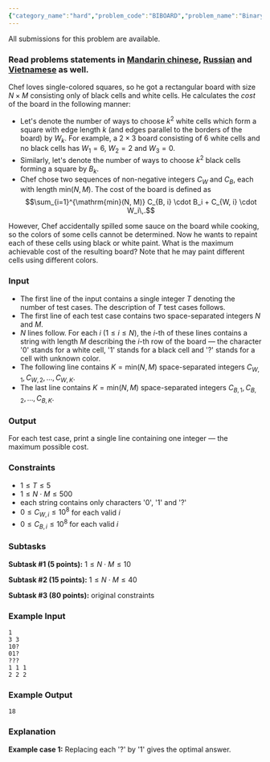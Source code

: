 ```yaml
---
{"category_name":"hard","problem_code":"BIBOARD","problem_name":"Binary Board","languages_supported":{"0":"C","1":"CPP14","2":"JAVA","3":"PYTH","4":"PYTH 3.5","5":"PYPY","6":"CS2","7":"PAS fpc","8":"PAS gpc","9":"RUBY","10":"PHP","11":"GO","12":"NODEJS","13":"HASK","14":"rust","15":"SCALA","16":"swift","17":"D","18":"PERL","19":"FORT","20":"WSPC","21":"ADA","22":"CAML","23":"ICK","24":"BF","25":"ASM","26":"CLPS","27":"PRLG","28":"ICON","29":"SCM qobi","30":"PIKE","31":"ST","32":"NICE","33":"LUA","34":"BASH","35":"NEM","36":"LISP sbcl","37":"LISP clisp","38":"SCM guile","39":"JS","40":"ERL","41":"TCL","42":"kotlin","43":"PERL6","44":"TEXT","45":"SCM chicken","46":"CLOJ","47":"COB","48":"FS"},"max_timelimit":3,"source_sizelimit":50000,"problem_author":"ratingoverflow","problem_tester":"mgch","date_added":"20-05-2018","tags":{"0":"hard","1":"june18","2":"likecs","3":"minimum","4":"ratingoverflow","5":"ratingoverflow"},"time":{"view_start_date":1528709405,"submit_start_date":1528709405,"visible_start_date":1528709405,"end_date":1735669800},"is_direct_submittable":false,"layout":"problem"}
---
```

<span class="solution-visible-txt">All submissions for this problem are available.</span><h3>Read problems statements in <a href="http://www.codechef.com/download/translated/JUNE18/mandarin/BIBOARD.pdf" target="_blank">Mandarin chinese</a>, <a href="http://www.codechef.com/download/translated/JUNE18/russian/BIBOARD.pdf" target="_blank">Russian</a> and <a href="http://www.codechef.com/download/translated/JUNE18/vietnamese/BIBOARD.pdf" target="_blank">Vietnamese</a> as well.</h3>

﻿﻿Chef loves single-colored squares, so he got a rectangular board with size $N \times M$ consisting only of black cells and white cells. He calculates the *cost* of the board in the following manner:
- Let's denote the number of ways to choose $k^2$ white cells which form a square with edge length $k$ (and edges parallel to the borders of the board) by $W_k$. For example, a $2 \times 3$ board consisting of 6 white cells and no black cells has $W_1=6$, $W_2=2$ and $W_3=0$. 
- Similarly, let's denote the number of ways to choose $k^2$ black cells forming a square by $B_k$.
- Chef chose two sequences of non-negative integers $C_W$ and $C_B$, each with length $\mathrm{min}(N, M)$. The cost of the board is defined as
$$\sum_{i=1}^{\mathrm{min}(N, M)} C_{B, i} \cdot B_i + C_{W, i} \cdot W_i\,.$$

However, Chef accidentally spilled some sauce on the board while cooking, so the colors of some cells cannot be determined. Now he wants to repaint each of these cells using black or white paint. What is the maximum achievable cost of the resulting board? Note that he may paint different cells using different colors.

### Input
- The first line of the input contains a single integer $T$ denoting the number of test cases. The description of $T$ test cases follows.
- The first line of each test case contains two space-separated integers $N$ and $M$.
- $N$ lines follow. For each $i$ ($1 \le i \le N$), the $i$-th of these lines contains a string with length $M$ describing the $i$-th row of the board — the character '0' stands for a white cell, '1' stands for a black cell and '?' stands for a cell with unknown color.
- The following line contains $K=\mathrm{min}(N, M)$ space-separated integers $C_{W, 1}, C_{W, 2}, \dots, C_{W, K}$.
- The last line contains $K=\mathrm{min}(N, M)$ space-separated integers $C_{B, 1}, C_{B, 2}, \dots, C_{B, K}$.

### Output
For each test case, print a single line containing one integer — the maximum possible cost.

### Constraints 
- $1 \le T \le 5$
- $1 \le N \cdot M \le 500$
- each string contains only characters '0', '1' and '?'
- $0 \le C_{W, i} \le 10^8$ for each valid $i$
- $0 \le C_{B, i} \le 10^8$ for each valid $i$

### Subtasks
**Subtask #1 (5 points):** $1 \le N \cdot M \le 10$

**Subtask #2 (15 points):** $1 \le N \cdot M \le 40$

**Subtask #3 (80 points):** original constraints

### Example Input
```
1
3 3
10?
01?
???
1 1 1
2 2 2
```

### Example Output
```
18
```

### Explanation
**Example case 1:** Replacing each '?' by '1' gives the optimal answer.
